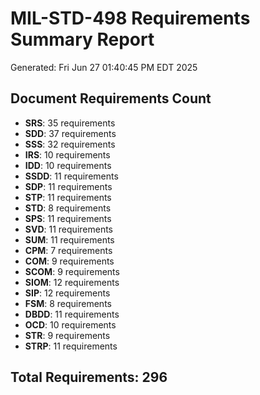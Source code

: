 # MIL-STD-498 Requirements Summary Report
Generated: Fri Jun 27 01:40:45 PM EDT 2025

## Document Requirements Count

- **SRS**: 35 requirements
- **SDD**: 37 requirements
- **SSS**: 32 requirements
- **IRS**: 10 requirements
- **IDD**: 10 requirements
- **SSDD**: 11 requirements
- **SDP**: 11 requirements
- **STP**: 11 requirements
- **STD**: 8 requirements
- **SPS**: 11 requirements
- **SVD**: 11 requirements
- **SUM**: 11 requirements
- **CPM**: 7 requirements
- **COM**: 9 requirements
- **SCOM**: 9 requirements
- **SIOM**: 12 requirements
- **SIP**: 12 requirements
- **FSM**: 8 requirements
- **DBDD**: 11 requirements
- **OCD**: 10 requirements
- **STR**: 9 requirements
- **STRP**: 11 requirements

## Total Requirements: 296
